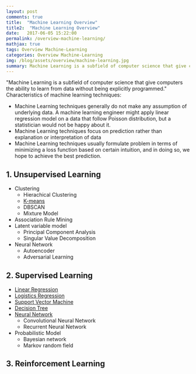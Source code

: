 ```yaml
---
layout: post
comments: true
title:  "Machine Learning Overview"
title2:  "Machine Learning Overview"
date:   2017-06-05 15:22:00
permalink: /overview-machine-learning/
mathjax: true
tags: Overview Machine-Learning
categories: Overview Machine-Learning
img: /blog/assets/overview/machine-learning.jpg
summary: Machine Learning is a subfield of computer science that give computers the ability to learn from data without being explicitly programmed.
---
```



"Machine Learning is a subfield of computer science that give computers the ability to learn from data without being explicitly programmed."
Characteristics of machine learning techniques:
* Machine Learning techniques generally do not make any assumption of underlying data. A machine learning engineer might apply linear regression model on a data that follow Poisson distribution, but a statistician would not be happy about it.
* Machine Learning techniques focus on prediction rather than explanation or interpretation of data
* Machine Learning techniques usually formulate problem in terms of minimizing a loss function based on certain intuition, and in doing so, we hope to achieve the best prediction.

## 1. Unsupervised Learning
* Clustering
  * Hierachical Clustering
  * [K-means](/blog/k-means/)
  * DBSCAN
  * Mixture Model
* Association Rule Mining
* Latent variable model
  * Principal Component Analysis
  * Singular Value Decomposition<!---  * Collaborative Filtering -->
* Neural Network
  * Autoencoder
  * Adversarial Learning

## 2. Supervised Learning
* [Linear Regression](/blog/linear-regression/)
* [Logistics Regression](/blog/logistic-regression/)
* [Support Vector Machine](/blog/svm/)
* [Decision Tree](/blog/decision-tree/)
* [Neural Network](/blog/neural-network/)
  * Convolutional Neural Network
  * Recurrent Neural Network
* Probabilistic Model
  * Bayesian network
  * Markov random field<!---  * Restricted Boltzmann machine -->

## 3. Reinforcement Learning

